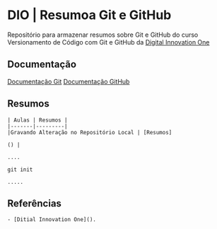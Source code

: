 # DIO | Resumoa Git e GitHub

Repositório para armazenar resumos sobre Git e GitHub do curso Versionamento de Código com Git e GitHub da [Digital Innovation One](https://www.dio.me/)

## Documentação

[Documentação Git](https://git-scm.com/doc)
[Documentação GitHub](https://docs.github.com/)

## Resumos 

    | Aulas | Resumos |
    |-------|---------|
    |Gravando Alteração no Repositório Local | [Resumos]

    () |

    ....

    git init

    .....

## Referências
    - [Ditial Innovation One]().
